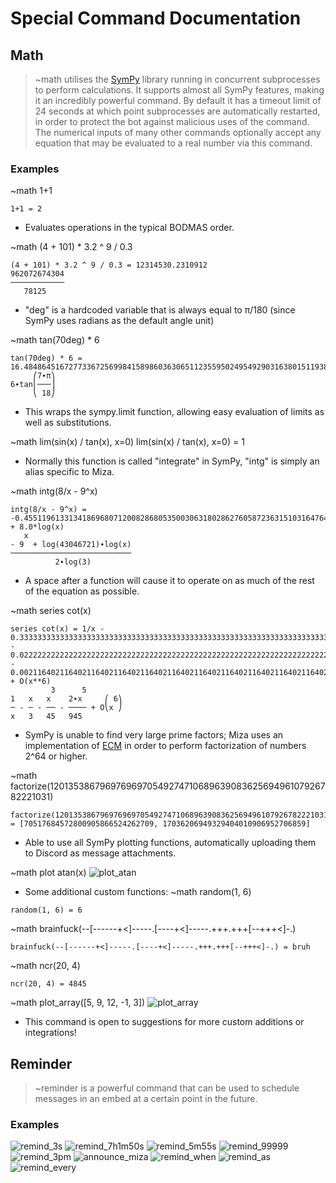 # Special Command Documentation


## Math
> ~math utilises the [SymPy](https://www.sympy.org) library running in concurrent subprocesses to perform calculations. It supports almost all SymPy features, making it an incredibly powerful command. By default it has a timeout limit of 24 seconds at which point subprocesses are automatically restarted, in order to protect the bot against malicious uses of the command. The numerical inputs of many other commands optionally accept any equation that may be evaluated to a real number via this command.

### Examples

~math 1+1
```
1+1 = 2
```

- Evaluates operations in the typical BODMAS order.

~math (4 + 101) * 3.2 ^ 9 / 0.3
```
(4 + 101) * 3.2 ^ 9 / 0.3 = 12314530.2310912
962072674304
────────────
   78125
```

- "deg" is a hardcoded variable that is always equal to π/180 (since SymPy uses radians as the default angle unit)

~math tan(70deg) * 6
```
tan(70deg) * 6 = 16.48486451672773367256998415898603630651123559502495492903163801511938952328955910604362547570421115759740539384257944985532259
     ⎛7∙π⎞
6∙tan⎜───⎟
     ⎝ 18⎠
```

- This wraps the sympy.limit function, allowing easy evaluation of limits as well as substitutions.

~math lim(sin(x) / tan(x), x=0)
lim(sin(x) / tan(x), x=0) = 1

- Normally this function is called "integrate" in SymPy, "intg" is simply an alias specific to Miza.

~math intg(8/x - 9^x)
```
intg(8/x - 9^x) = -0.45511961331341869680712008286805350030631802862760587236315103164764054159689687332363589041904357414485064160234702996333541748*9.0**x + 8.0*log(x)
   x
- 9  + log(43046721)∙log(x)
───────────────────────────
          2∙log(3)
```

- A space after a function will cause it to operate on as much of the rest of the equation as possible.

~math series cot(x)
```
series cot(x) = 1/x - 0.33333333333333333333333333333333333333333333333333333333333333333333333333333333333333333333333333333333333333333333333333333333*x - 0.022222222222222222222222222222222222222222222222222222222222222222222222222222222222222222222222222222222222222222222222222222222*x**3 - 0.0021164021164021164021164021164021164021164021164021164021164021164021164021164021164021164021164021164021164021164021164021164021*x**5 + O(x**6)
         3      5
1   x   x    2∙x     ⎛ 6⎞
─ - ─ - ── - ──── + O⎝x ⎠
x   3   45   945
```

- SymPy is unable to find very large prime factors; Miza uses an implementation of [ECM](https://www.alpertron.com.ar/ECM.HTM) in order to perform factorization of numbers 2^64 or higher.

~math factorize(1201353867969769697054927471068963908362569496107926782221031)
```
factorize(1201353867969769697054927471068963908362569496107926782221031) = [70517684572800905866524262709, 17036206949329404010906952706859]
```

- Able to use all SymPy plotting functions, automatically uploading them to Discord as message attachments.

~math plot atan(x)
![plot_atan](https://cdn.discordapp.com/attachments/320915703102177293/815403492373299200/1614477739417566.png)

- Some additional custom functions:
~math random(1, 6)
```
random(1, 6) = 6
```

~math brainfuck(--[------+<]-----.[----+<]-----.+++.+++[--+++<]-.)
```
brainfuck(--[------+<]-----.[----+<]-----.+++.+++[--+++<]-.) = bruh
```

~math ncr(20, 4)
```
ncr(20, 4) = 4845
```

~math plot_array([5, 9, 12, -1, 3])
![plot_array](https://cdn.discordapp.com/attachments/320915703102177293/815405611688525824/1614478245186992.png)

- This command is open to suggestions for more custom additions or integrations!


## Reminder
> ~reminder is a powerful command that can be used to schedule messages in an embed at a certain point in the future.

### Examples
![remind_3s](https://cdn.discordapp.com/attachments/320915703102177293/815406848076677140/unknown.png)
![remind_7h1m50s](https://cdn.discordapp.com/attachments/682553066209148942/815408094560518174/unknown.png)
![remind_5m55s](https://cdn.discordapp.com/attachments/320915703102177293/815408198344245258/unknown.png)
![remind_99999](https://cdn.discordapp.com/attachments/320915703102177293/815422717314334740/unknown.png)
![remind_3pm](https://cdn.discordapp.com/attachments/320915703102177293/815423163210268712/unknown.png)
![announce_miza](https://cdn.discordapp.com/attachments/320915703102177293/815423786928701440/unknown.png)
![remind_when](https://cdn.discordapp.com/attachments/320915703102177293/815424392338866186/unknown.png)
![remind_as](https://cdn.discordapp.com/attachments/320915703102177293/815424838482919454/unknown.png)
![remind_every](https://cdn.discordapp.com/attachments/320915703102177293/815425461202059274/unknown.png)